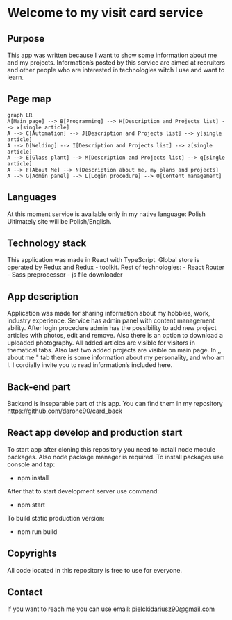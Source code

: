 # Welcome to my visit card service
## Purpose 
	

This app was written because I want to show some information about me     and my projects. 	Information’s posted by this service are aimed at       recruiters and other people who are interested in technologies witch I use and want to learn. 

## Page map


```mermaid
graph LR
A[Main page] --> B[Programming] --> H[Description and Projects list] --> x[single article]
A --> C[Automation] --> J[Description and Projects list] --> y[single article]
A --> D[Welding] --> I[Description and Projects list] --> z[single article]
A --> E[Glass plant] --> M[Description and Projects list] --> q[single article]
A --> F[About Me] --> N[Description about me, my plans and projects]
A --> G[Admin panel] --> L[Login procedure] --> O[Content management]
```

## Languages

At this moment service is available only in my native language: Polish
Ultimately site will be Polish/English.

## Technology stack 

This application was made in React with TypeScript. Global store is operated by Redux and Redux - toolkit.
Rest of technologies:
	-  React Router
	- Sass preprocessor
	- js file downloader

## App description
Application was made for sharing information about my hobbies, work, industry experience. Service has admin panel with content management ability. After login procedure admin has the possibility to add new project articles with photos, edit and remove. Also there is an option to download a uploaded photography.  All added articles are visible for visitors in thematical tabs. Also last two added projects are visible on main page. In ,, about me " tab there is some information about my personality, and who am I.  I cordially invite you to read information’s included here. 

## Back-end part
Backend is inseparable part of this app. You can find them in my repository https://github.com/darone90/card_back


## React app develop and production start

To start app after cloning this repository you need to install node module packages. Also node package manager is required. To install packages use console and tap:

- npm install

After that to start development server use command: 
- npm start

To build static production version:
- npm run build 

## Copyrights

All code located in this repository is free to use for everyone.

## Contact

If you want to reach me you can use email: pielckidariusz90@gmail.com

